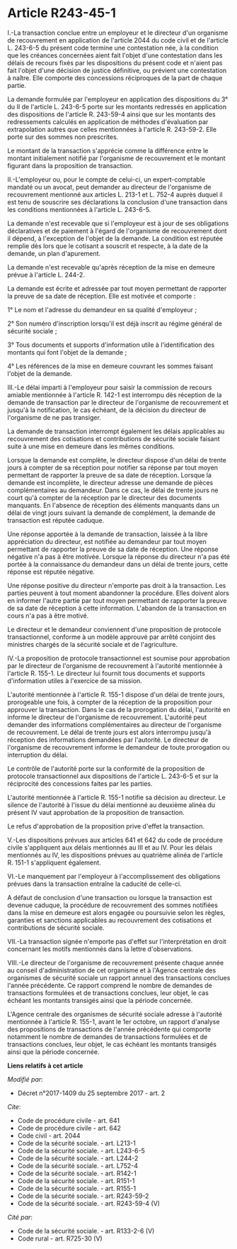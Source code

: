 # Article R243-45-1

I.-La transaction conclue entre un employeur et le directeur d'un organisme de recouvrement en application de l'article 2044
du code civil et de l'article L. 243-6-5 du présent code termine une contestation née, à la condition que les créances
concernées aient fait l'objet d'une contestation dans les délais de recours fixés par les dispositions du présent code et
n'aient pas fait l'objet d'une décision de justice définitive, ou prévient une contestation à naître. Elle comporte des
concessions réciproques de la part de chaque partie. 

La demande formulée par l'employeur en application des dispositions du 3° du II de l'article L. 243-6-5 porte sur les
montants redressés en application des dispositions de l'article R. 243-59-4 ainsi que sur les montants des redressements
calculés en application de méthodes d'évaluation par extrapolation autres que celles mentionnées à l'article R. 243-59-2.
Elle porte sur des sommes non prescrites. 

Le montant de la transaction s'apprécie comme la différence entre le montant initialement notifié par l'organisme de
recouvrement et le montant figurant dans la proposition de transaction. 

II.-L'employeur ou, pour le compte de celui-ci, un expert-comptable mandaté ou un avocat, peut demander au directeur de
l'organisme de recouvrement mentionné aux articles L. 213-1 et L. 752-4 auprès duquel il est tenu de souscrire ses
déclarations la conclusion d'une transaction dans les conditions mentionnées à l'article L. 243-6-5. 

La demande n'est recevable que si l'employeur est à jour de ses obligations déclaratives et de paiement à l'égard de
l'organisme de recouvrement dont il dépend, à l'exception de l'objet de la demande. La condition est réputée remplie dès lors
que le cotisant a souscrit et respecte, à la date de la demande, un plan d'apurement. 

La demande n'est recevable qu'après réception de la mise en demeure prévue à l'article L. 244-2. 

La demande est écrite et adressée par tout moyen permettant de rapporter la preuve de sa date de réception. Elle est motivée
et comporte : 

1° Le nom et l'adresse du demandeur en sa qualité d'employeur ; 

2° Son numéro d'inscription lorsqu'il est déjà inscrit au régime général de sécurité sociale ; 

3° Tous documents et supports d'information utile à l'identification des montants qui font l'objet de la demande ; 

4° Les références de la mise en demeure couvrant les sommes faisant l'objet de la demande. 

III.-Le délai imparti à l'employeur pour saisir la commission de recours amiable mentionnée à l'article R. 142-1 est
interrompu dès réception de la demande de transaction par le directeur de l'organisme de recouvrement et jusqu'à la
notification, le cas échéant, de la décision du directeur de l'organisme de ne pas transiger. 

La demande de transaction interrompt également les délais applicables au recouvrement des cotisations et contributions de
sécurité sociale faisant suite à une mise en demeure dans les mêmes conditions. 

Lorsque la demande est complète, le directeur dispose d'un délai de trente jours à compter de sa réception pour notifier sa
réponse par tout moyen permettant de rapporter la preuve de sa date de réception. Lorsque la demande est incomplète, le
directeur adresse une demande de pièces complémentaires au demandeur. Dans ce cas, le délai de trente jours ne court qu'à
compter de la réception par le directeur des documents manquants. En l'absence de réception des éléments manquants dans un
délai de vingt jours suivant la demande de complément, la demande de transaction est réputée caduque. 

Une réponse apportée à la demande de transaction, laissée à la libre appréciation du directeur, est notifiée au demandeur par
tout moyen permettant de rapporter la preuve de sa date de réception. Une réponse négative n'a pas à être motivée. Lorsque la
réponse du directeur n'a pas été portée à la connaissance du demandeur dans un délai de trente jours, cette réponse est
réputée négative. 

Une réponse positive du directeur n'emporte pas droit à la transaction. Les parties peuvent à tout moment abandonner la
procédure. Elles doivent alors en informer l'autre partie par tout moyen permettant de rapporter la preuve de sa date de
réception à cette information. L'abandon de la transaction en cours n'a pas à être motivé. 

Le directeur et le demandeur conviennent d'une proposition de protocole transactionnel, conforme à un modèle approuvé par
arrêté conjoint des ministres chargés de la sécurité sociale et de l'agriculture. 

IV.-La proposition de protocole transactionnel est soumise pour approbation par le directeur de l'organisme de recouvrement à
l'autorité mentionnée à l'article R. 155-1. Le directeur lui fournit tous documents et supports d'information utiles à
l'exercice de sa mission. 

L'autorité mentionnée à l'article R. 155-1 dispose d'un délai de trente jours, prorogeable une fois, à compter de la
réception de la proposition pour approuver la transaction. Dans le cas de la prorogation du délai, l'autorité en informe le
directeur de l'organisme de recouvrement. L'autorité peut demander des informations complémentaires au directeur de
l'organisme de recouvrement. Le délai de trente jours est alors interrompu jusqu'à réception des informations demandées par
l'autorité. Le directeur de l'organisme de recouvrement informe le demandeur de toute prorogation ou interruption du délai. 

Le contrôle de l'autorité porte sur la conformité de la proposition de protocole transactionnel aux dispositions de l'article
L. 243-6-5 et sur la réciprocité des concessions faites par les parties. 

L'autorité mentionnée à l'article R. 155-1 notifie sa décision au directeur. Le silence de l'autorité à l'issue du délai
mentionné au deuxième alinéa du présent IV vaut approbation de la proposition de transaction. 

Le refus d'approbation de la proposition prive d'effet la transaction. 

V.-Les dispositions prévues aux articles 641 et 642 du code de procédure civile s'appliquent aux délais mentionnés au III et
au IV. Pour les délais mentionnés au IV, les dispositions prévues au quatrième alinéa de l'article R. 151-1 s'appliquent
également. 

VI.-Le manquement par l'employeur à l'accomplissement des obligations prévues dans la transaction entraîne la caducité de
celle-ci. 

A défaut de conclusion d'une transaction ou lorsque la transaction est devenue caduque, la procédure de recouvrement des
sommes notifiées dans la mise en demeure est alors engagée ou poursuivie selon les règles, garanties et sanctions applicables
au recouvrement des cotisations et contributions de sécurité sociale. 

VII.-La transaction signée n'emporte pas d'effet sur l'interprétation en droit concernant les motifs mentionnés dans la
lettre d'observations. 

VIII.-Le directeur de l'organisme de recouvrement présente chaque année au conseil d'administration de cet organisme et à
l'Agence centrale des organismes de sécurité sociale un rapport annuel des transactions conclues l'année précédente. Ce
rapport comprend le nombre de demandes de transactions formulées et de transactions conclues, leur objet, le cas échéant les
montants transigés ainsi que la période concernée. 

L'Agence centrale des organismes de sécurité sociale adresse à l'autorité mentionnée à l'article R. 155-1, avant le 1er
octobre, un rapport d'analyse des propositions de transactions de l'année précédente qui comporte notamment le nombre de
demandes de transactions formulées et de transactions conclues, leur objet, le cas échéant les montants transigés ainsi que
la période concernée.

**Liens relatifs à cet article**

_Modifié par_:

  - Décret n°2017-1409 du 25 septembre 2017 - art. 2

_Cite_:

  - Code de procédure civile - art. 641
  - Code de procédure civile - art. 642
  - Code civil - art. 2044
  - Code de la sécurité sociale. - art. L213-1
  - Code de la sécurité sociale. - art. L243-6-5
  - Code de la sécurité sociale. - art. L244-2
  - Code de la sécurité sociale. - art. L752-4
  - Code de la sécurité sociale. - art. R142-1
  - Code de la sécurité sociale. - art. R151-1
  - Code de la sécurité sociale. - art. R155-1
  - Code de la sécurité sociale. - art. R243-59-2
  - Code de la sécurité sociale. - art. R243-59-4 (V)

_Cité par_:

  - Code de la sécurité sociale. - art. R133-2-6 (V)
  - Code rural - art. R725-30 (V)
